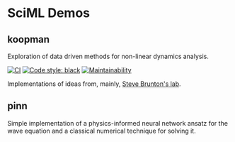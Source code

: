 # SciML Demos
## koopman
Exploration of data driven methods for non-linear dynamics analysis.

[![CI](https://github.com/JuLieAlgebra/koopman/actions/workflows/installation.yml/badge.svg?branch=main)](https://github.com/JuLieAlgebra/koopman/actions/workflows/installation.yml)
[![Code style: black](https://img.shields.io/badge/code%20style-black-000000.svg)](https://github.com/psf/black)
[![Maintainability](https://api.codeclimate.com/v1/badges/1abddb8996d131244a18/maintainability)](https://codeclimate.com/github/JuLieAlgebra/koopman/maintainability)

Implementations of ideas from, mainly, [Steve Brunton's lab](https://www.eigensteve.com/).

## pinn
Simple implementation of a physics-informed neural network ansatz for the wave equation and a classical numerical technique for solving it.